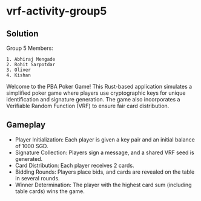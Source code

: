 # vrf-activity-group5
## Solution 

Group 5
Members:
```
1. Abhiraj Mengade
2. Rohit Sarpotdar
3. Oliver
4. Kishan
```

Welcome to the PBA Poker Game! This Rust-based application simulates a simplified poker game where players use cryptographic keys for unique identification and signature generation. The game also incorporates a Verifiable Random Function (VRF) to ensure fair card distribution.

## Gameplay

- Player Initialization: Each player is given a key pair and an initial balance of 1000 SGD.
- Signature Collection: Players sign a message, and a shared VRF seed is generated.
- Card Distribution: Each player receives 2 cards.
- Bidding Rounds: Players place bids, and cards are revealed on the table in several rounds.
- Winner Determination: The player with the highest card sum (including table cards) wins the game.

